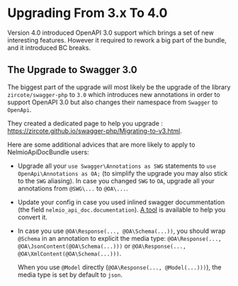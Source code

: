 Upgrading From 3.x To 4.0
=========================

Version 4.0 introduced OpenAPI 3.0 support which brings a set of new interesting features.
However it required to rework a big part of the bundle, and it introduced BC breaks.

The Upgrade to Swagger 3.0
--------------------------

The biggest part of the upgrade will most likely be the upgrade of the library `zircote/swagger-php` to `3.0` which introduces new annotations in order to support OpenAPI 3.0 but also changes
their namespace from ``Swagger`` to ``OpenApi``.

They created a dedicated page to help you upgrade : https://zircote.github.io/swagger-php/Migrating-to-v3.html.

Here are some additional advices that are more likely to apply to NelmioApiDocBundle users:

- Upgrade all your ``use Swagger\Annotations as SWG`` statements to ``use OpenApi\Annotations as OA;`` (to simplify the upgrade you may also stick to the ``SWG`` aliasing).
  In case you changed ``SWG`` to ``OA``, upgrade all your annotations from ``@SWG\...`` to ``@OA\...``.

- Update your config in case you used inlined swagger docummentation (the field ``nelmio_api_doc.documentation``). [A tool](https://openapi-converter.herokuapp.com/) is available to help you convert it.

- In case you use ``@OA\Response(..., @OA\Schema(...))``, you should wrap ``@Schema`` in an annotation to explicit the media type:
  ``@OA\Response(..., @OA\JsonContent(@OA\Schema(...)))`` or ``@OA\Response(..., @OA\XmlContent(@OA\Schema(...)))``.

  When you use ``@Model`` directly (``@OA\Response(..., @Model(...)))``), the media type is set by default to ``json``.
